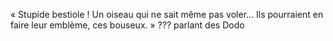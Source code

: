 « Stupide bestiole ! Un oiseau qui ne sait même pas voler… Ils pourraient en faire leur emblème, ces bouseux. » ??? parlant des Dodo
